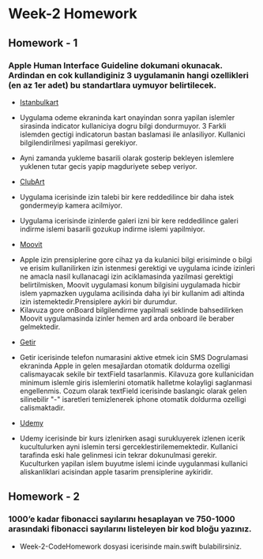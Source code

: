 # Week-2 Homework

## Homework - 1 
 ### Apple Human Interface Guideline dokumani okunacak. Ardindan en cok kullandiginiz 3 uygulamanin hangi ozellikleri (en az 1er adet) bu standartlara uymuyor belirtilecek.
 
 * [Istanbulkart](https://apps.apple.com/tr/app/istanbulkart/id1352307391?l=tr)
 - Uygulama odeme ekraninda kart onayindan sonra yapilan islemler sirasinda  indicator kullaniciya dogru bilgi dondurmuyor.
 3 Farkli islemden gectigi indicatorun bastan baslamasi ile anlasiliyor. Kullanici bilgilendirilmesi yapilmasi gerekiyor.
 
 - Ayni zamanda yukleme basarili olarak gosterip bekleyen islemlere yuklenen tutar gecis yapip magduriyete sebep veriyor.
 
 * [ClubArt](https://apps.apple.com/tr/app/clubart-border-for-clubhouse/id1558367203)

 -  Uygulama icerisinde izin talebi bir kere reddedilince bir daha istek gondermeyip kamera acilmiyor.
 
- Uygulama icerisinde izinlerde galeri izni bir kere reddedilince galeri indirme islemi basarili gozukup indirme islemi yapilmiyor. 
 
 
 
 * [Moovit](https://apps.apple.com/us/app/moovit-all-transit-options/id498477945)

- Apple izin prensiplerine gore cihaz ya da kulanici bilgi erisiminde o bilgi ve erisim kullanilirken izin istenmesi gerektigi ve uygulama icinde izinleri ne amacla nasil kullanacagi izin aciklamasinda yazilmasi gerektigi belirtilmisken, Moovit uygulamasi konum bilgisini uygulamada hicbir islem yapmazken uygulama acilisinda  daha iyi bir kullanim adi altinda izin istemektedir.Prensiplere aykiri bir durumdur.
- Kilavuza gore onBoard bilgilendirme yapilmali seklinde bahsedilirken Moovit uygulamasinda izinler hemen ard arda onboard ile beraber gelmektedir.


* [Getir](https://apps.apple.com/tr/app/getir-groceries-in-minutes/id995280265)

- Getir icerisinde telefon numarasini aktive etmek icin SMS Dogrulamasi ekraninda Apple in gelen mesajlardan otomatik doldurma ozelligi calismayacak sekile bir textField tasarlanmis. Kilavuza gore kullanicidan minimum islemle giris islemlerini otomatik halletme kolayligi saglanmasi engellenmis. Cozum olarak textField icerisinde baslangic olarak gelen silinebilir "-" isaretleri temizlenerek iphone otomatik doldurma ozelligi calismaktadir. 


* [Udemy](https://apps.apple.com/us/app/udemy-online-video-courses/id562413829)

- Udemy icerisinde bir kurs izlenirken asagi surukluyerek izlenen icerik kucultulurken ayni islemin tersi gerceklestirilememektedir. Kullanici tarafinda eski hale gelinmesi icin tekrar dokunulmasi gerekir. Kuculturken yapilan islem buyutme islemi icinde uygulanmasi kullanici aliskanliklari acisindan apple tasarim prensiplerine aykiridir.

## Homework - 2
### 1000’e kadar fibonacci sayılarını hesaplayan ve 750-1000 arasındaki fibonacci sayılarını listeleyen bir kod bloğu yazınız.

- Week-2-CodeHomework dosyasi icerisinde main.swift bulabilirsiniz.
